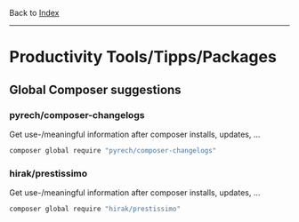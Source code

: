 Back to [Index](../Index.md)

---

# Productivity Tools/Tipps/Packages

## Global Composer suggestions

### pyrech/composer-changelogs

Get use-/meaningful information after composer installs, updates, ...

```bash
composer global require "pyrech/composer-changelogs"
```

### hirak/prestissimo

Get use-/meaningful information after composer installs, updates, ...

```bash
composer global require "hirak/prestissimo"
```
